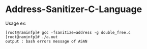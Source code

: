 # Address-Sanitizer-C-Language

Usage ex: 

	[root@raminfp]# gcc -fsanitize=address -g double_free.c
	[root@raminfp]# ./a.out
	output : bash errors message of ASAN
